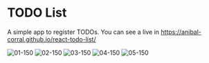 # TODO List

A simple app to register TODOs.
You can see a live in https://anibal-corral.github.io/react-todo-list/

![01-150](https://user-images.githubusercontent.com/26075857/178590536-31d38a20-c137-42d0-8cc2-029505b23133.png)
![02-150](https://user-images.githubusercontent.com/26075857/178591000-b0c7996c-6b76-41dc-80c8-529cc95927d1.png)
![03-150](https://user-images.githubusercontent.com/26075857/178591008-92fdfb88-ff07-4675-8a49-ba8219bc0626.png)
![04-150](https://user-images.githubusercontent.com/26075857/178591013-0f1b19cb-c400-4cc5-82c2-0a3d3888fa8d.png)
![05-150](https://user-images.githubusercontent.com/26075857/178591016-347cf2cb-5036-438a-ad2c-29d244255113.png)
